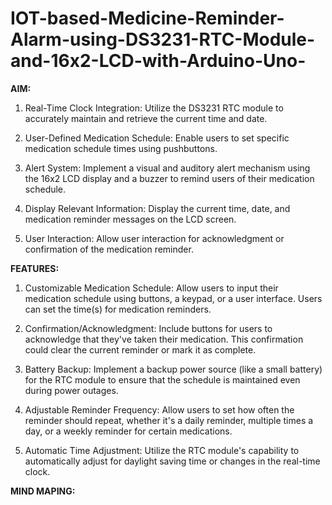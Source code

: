 # IOT-based-Medicine-Reminder-Alarm-using-DS3231-RTC-Module-and-16x2-LCD-with-Arduino-Uno-

**AIM:**

1. Real-Time Clock Integration: Utilize the DS3231 RTC module to accurately maintain and retrieve the current time and date.

2. User-Defined Medication Schedule: Enable users to set specific medication schedule times using pushbuttons.

3. Alert System: Implement a visual and auditory alert mechanism using the 16x2 LCD display and a buzzer to remind users of their medication schedule.

4. Display Relevant Information: Display the current time, date, and medication reminder messages on the LCD screen.

5. User Interaction: Allow user interaction for acknowledgment or confirmation of the medication reminder.

**FEATURES:**

1. Customizable Medication Schedule: Allow users to input their medication schedule using buttons, a keypad, or a user interface. Users can set the time(s) for medication reminders.

2. Confirmation/Acknowledgment: Include buttons for users to acknowledge that they've taken their medication. This confirmation could clear the current reminder or mark it as complete.

3. Battery Backup: Implement a backup power source (like a small battery) for the RTC module to ensure that the schedule is maintained even during power outages.

4. Adjustable Reminder Frequency: Allow users to set how often the reminder should repeat, whether it's a daily reminder, multiple times a day, or a weekly reminder for certain medications.

5. Automatic Time Adjustment: Utilize the RTC module's capability to automatically adjust for daylight saving time or changes in the real-time clock.

**MIND MAPING:**

